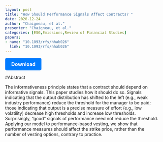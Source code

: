 ```yaml
---
layout: post
title: "How Should Performance Signals Affect Contracts? "
date: 2020-12-24
author: "Chaigneau, et al."
presenter: "Chaigneau, et al."
categories: [ESG,Emissions,Review of Financial Studies]
papers:
- name: "10.1093/rfs/hhab026"
  link: "10.1093/rfs/hhab026"
---
```


<p>
  <a href='https://www.ecgi.global/sites/default/files/working_papers/documents/chaigneaedmansgottliebfinal.pdf' class='button'>
    Download
  </a>
</p>

<style>
  .button {
    display: inline-block;
    padding: 10px 20px;
    background-color: #007bff;
    color: #fff;
    text-decoration: none;
    border-radius: 5px;
    font-size: 16px;
    font-weight: bold;
  }
</style>

#Abstract
<p>The informativeness principle states that a contract should depend on informative signals. This paper studies how it should do so. Signals indicating that the output distribution has shifted to the left (e.g., weak industry performance) reduce the threshold for the manager to be paid; those indicating that output is a precise measure of effort (e.g., low volatility) decrease high thresholds and increase low thresholds. Surprisingly, “good” signals of performance need not reduce the threshold. Applying our model to performance-based vesting, we show that performance measures should affect the strike price, rather than the number of vesting options, contrary to practice.</p>
